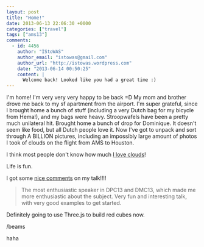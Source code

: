 ```yaml
---
layout: post
title: "Home!"
date: 2013-06-13 22:06:30 +0000
categories: ["travel"]
tags: ["ams13"]
comments:
  - id: 4456
    author: "IStoWAS"
    author_email: "istowas@gmail.com"
    author_url: "http://istowas.wordpress.com"
    date: "2013-06-14 00:50:25"
    content: |
      Welcome back! Looked like you had a great time :)
---
```


I'm home! I'm very very very happy to be back =D My mom and brother drove me back to my sf apartment from the airport. I'm super grateful, since I brought home a bunch of stuff (including a very Dutch bag for my bicycle from Hema!), and my bags were heavy. Stroopwafels have been a pretty much unilateral hit. Brought home a bunch of drop for Dominique. It doesn't seem like food, but all Dutch people love it. Now I've got to unpack and sort through A BILLION pictures, including an impossibly large amount of photos I took of clouds on the flight from AMS to Houston.

I think most people don't know how much [I love clouds](https://twitter.com/judytuna/status/344521155878715392)!

Life is fun.

I got some [nice comments](https://joind.in/talk/view/8479) on my talk!!!! 

> The most enthusiastic speaker in DPC13 and DMC13, which made me more enthusiastic about the subject. Very fun and interesting talk, with very good examples to get started.

Definitely going to use Three.js to build red cubes now.

/beams

haha